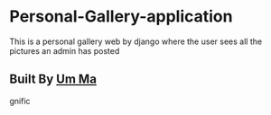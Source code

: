 # Personal-Gallery-application
This is a personal gallery web by django where the user sees all the pictures an admin has posted  
## Built By [Um Ma](https://github.com/Magnific7/)
gnific
